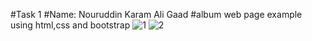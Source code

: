 #Task 1
#Name: Nouruddin Karam Ali Gaad
#album web page example using html,css and bootstrap
![1](https://user-images.githubusercontent.com/91264878/157345103-ba4ae0e4-9cb1-4c4d-8083-181402cfca92.PNG)
![2](https://user-images.githubusercontent.com/91264878/157345106-72064f40-9281-4d23-9b84-300a6cac8218.PNG)
